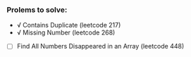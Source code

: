 
### Prolems to solve:
- √ Contains Duplicate (leetcode 217)
- √ Missing Number (leetcode 268)
- [ ] Find All Numbers Disappeared in an Array (leetcode 448)
